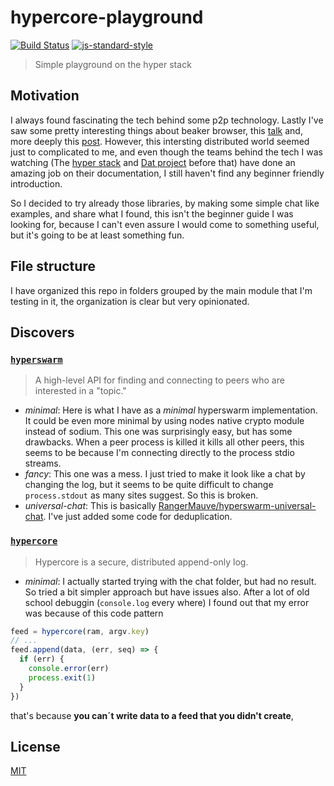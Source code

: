 # hypercore-playground
[![Build Status](https://img.shields.io/travis/YerkoPalma/hypercore-playground/master.svg?style=flat-square)](https://travis-ci.org/YerkoPalma/hypercore-playground) [![js-standard-style](https://img.shields.io/badge/code%20style-standard-brightgreen.svg?style=flat-square)](https://github.com/feross/standard)

> Simple playground on the hyper stack

## Motivation

I always found fascinating the tech behind some p2p technology.
Lastly I've saw some pretty interesting things about beaker browser, this
[talk](https://www.youtube.com/watch?v=rJ_WvfF3FN8) and, more deeply this 
[post](https://infocivics.com/).
However, this intersting distributed world seemed just to complicated to me,
and even though the teams behind the tech I was watching (The 
[hyper stack](https://github.com/hypercore-protocol) and 
[Dat project](https://github.com/datproject) before that) have done an amazing
job on their documentation, I still haven't find any beginner friendly introduction.

So I decided to try already those libraries, by making some simple chat like examples, 
and share what I found, this isn't the beginner guide I was looking for, because I 
can't even assure I would come to something useful, but it's going to be at least 
something fun.

## File structure

I have organized this repo in folders grouped by the main module that I'm testing 
in it, the organization is clear but very opinionated.

## Discovers

### [`hyperswarm`][hyperswarm]

> A high-level API for finding and connecting to peers who are interested in a "topic."

- *minimal*: Here is what I have as a _minimal_ hyperswarm implementation. 
It could be even more minimal by using nodes native crypto module instead of sodium. 
This one was surprisingly easy, but has some drawbacks. When a peer process is killed 
it kills all other peers, this seems to be because I'm connecting directly to the process 
stdio streams.
- *fancy*: This one was a mess. I just tried to make it look like a chat by changing the log, but it seems to be quite difficult to change `process.stdout` as many sites suggest. So this is broken.
- *universal-chat*: This is basically [RangerMauve/hyperswarm-universal-chat][hyperswarm-universal-chat]. I've just added some code for deduplication.

### [`hypercore`][hypercore]

> Hypercore is a secure, distributed append-only log.

- *minimal*: I actually started trying with the chat folder, but had no result. So tried a bit simpler approach but have issues also. After a lot of old school debuggin (`console.log` every where) I found out that my error was because of this code pattern

```js
feed = hypercore(ram, argv.key)
// ...
feed.append(data, (err, seq) => {
  if (err) {
    console.error(err)
    process.exit(1)
  }
})
```

that's because **you can´t write data to a feed that you didn't create**, 

## License
[MIT](/license)

[hyperswarm]: https://github.com/hyperswarm/hyperswarm
[hypercore]: https://github.com/hypercore-protocol/hypercore
[hyperswarm-universal-chat]: https://github.com/RangerMauve/hyperswarm-universal-chat